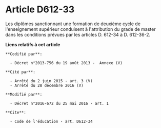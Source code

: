 # Article D612-33

Les diplômes sanctionnant une formation de deuxième cycle de l'enseignement supérieur conduisent à l'attribution du grade de
master dans les conditions prévues par les articles D. 612-34 à D. 612-36-2.

**Liens relatifs à cet article**

	**Codifié par**:

	  - Décret n°2013-756 du 19 août 2013 -  Annexe (V)

	**Cité par**:

	  - Arrêté du 2 juin 2015 - art. 3 (V)
	  - Arrêté du 28 décembre 2016 (V)

	**Modifié par**:

	  - Décret n°2016-672 du 25 mai 2016 - art. 1

	**Cite**:

	  - Code de l'éducation - art. D612-34
